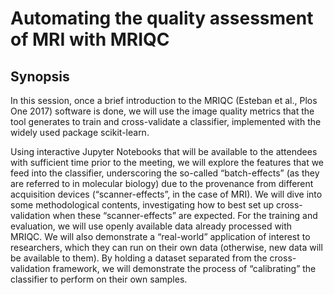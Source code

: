 # Automating the quality assessment of MRI with MRIQC

## Synopsis
In this session, once a brief
introduction to the MRIQC
(Esteban et al., Plos One
2017) software is done, we
will use the image quality
metrics that the tool
generates to train and cross-validate a classifier,
implemented with the widely
used package scikit-learn.

Using interactive Jupyter
Notebooks that will be
available to the attendees
with sufficient time prior to
the meeting, we will explore
the features that we feed into
the classifier, underscoring
the so-called “batch-effects”
(as they are referred to in
molecular biology) due to the
provenance from different
acquisition devices
(“scanner-effects”, in the
case of MRI). We will dive
into some methodological
contents, investigating how
to best set up cross-validation when these
“scanner-effects” are
expected. For the training
and evaluation, we will use
openly available data already
processed with MRIQC. We
will also demonstrate a “real-world” application of interest
to researchers, which they
can run on their own data
(otherwise, new data will be
available to them). By
holding a dataset separated
from the cross-validation
framework, we will
demonstrate the process of
“calibrating” the classifier to
perform on their own
samples.
